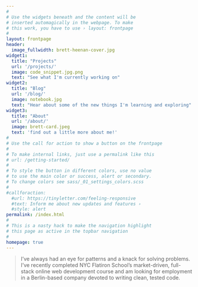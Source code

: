 ```yaml
---
#
# Use the widgets beneath and the content will be
# inserted automagically in the webpage. To make
# this work, you have to use › layout: frontpage
#
layout: frontpage
header:
  image_fullwidth: brett-heenan-cover.jpg
widget1:
  title: "Projects"
  url: '/projects/'
  image: code_snippet.jpg.png
  text: "See what I'm currently working on"
widget2:
  title: "Blog"
  url: '/blog/'
  image: notebook.jpg
  text: "Hear about some of the new things I'm learning and exploring" 
widget3:
  title: "About"
  url: '/about/'
  image: brett-card.jpeg
  text: 'find out a little more about me!'
#
# Use the call for action to show a button on the frontpage
#
# To make internal links, just use a permalink like this
# url: /getting-started/
#
# To style the button in different colors, use no value
# to use the main color or success, alert or secondary.
# To change colors see sass/_01_settings_colors.scss
#
#callforaction:
  #url: https://tinyletter.com/feeling-responsive
  #text: Inform me about new updates and features ›
  #style: alert
permalink: /index.html
#
# This is a nasty hack to make the navigation highlight
# this page as active in the topbar navigation
#
homepage: true
---
```



>I’ve always had an eye for patterns and a knack for solving problems. I’ve recently completed NYC Flatiron School’s market-driven, full-stack online web development course and am looking for employment in a Berlin-based company devoted to writing clean, tested code.



